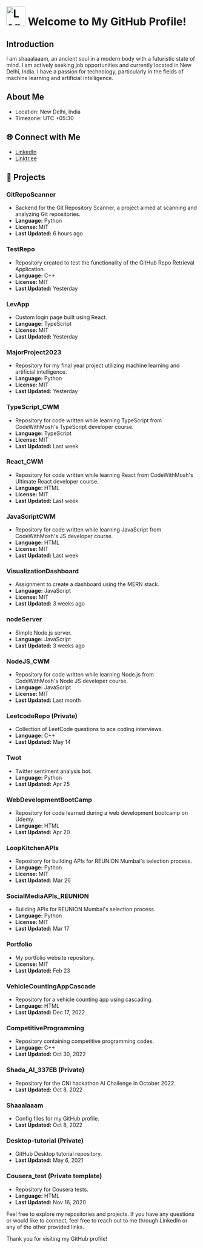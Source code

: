 # <img src="./ProfilePic.jpg" alt="Logo" width="50" height="50"> Welcome to My GitHub Profile!

## Introduction
I am shaaalaaam, an ancient soul in a modern body with a futuristic state of mind. I am actively seeking job opportunities and currently located in New Delhi, India. I have a passion for technology, particularly in the fields of machine learning and artificial intelligence.

## About Me
- Location: New Delhi, India
- Timezone: UTC +05:30

## 🌐 Connect with Me
- [LinkedIn](https://www.linkedin.com/in/sha1am)
- [Linktr.ee](https://linktr.ee/sha1am)

## 💼 Projects

### GitRepoScanner
- Backend for the Git Repository Scanner, a project aimed at scanning and analyzing Git repositories.
- **Language:** Python
- **License:** MIT
- **Last Updated:** 6 hours ago

### TestRepo
- Repository created to test the functionality of the GitHub Repo Retrieval Application.
- **Language:** C++
- **License:** MIT
- **Last Updated:** Yesterday

### LevApp
- Custom login page built using React.
- **Language:** TypeScript
- **License:** MIT
- **Last Updated:** Yesterday

### MajorProject2023
- Repository for my final year project utilizing machine learning and artificial intelligence.
- **Language:** Python
- **License:** MIT
- **Last Updated:** Yesterday

### TypeScript_CWM
- Repository for code written while learning TypeScript from CodeWithMosh's TypeScript developer course.
- **Language:** TypeScript
- **License:** MIT
- **Last Updated:** Last week

### React_CWM
- Repository for code written while learning React from CodeWithMosh's Ultimate React developer course.
- **Language:** HTML
- **License:** MIT
- **Last Updated:** Last week

### JavaScriptCWM
- Repository for code written while learning JavaScript from CodeWithMosh's JS developer course.
- **Language:** HTML
- **License:** MIT
- **Last Updated:** Last week

### VisualizationDashboard
- Assignment to create a dashboard using the MERN stack.
- **Language:** JavaScript
- **License:** MIT
- **Last Updated:** 3 weeks ago

### nodeServer
- Simple Node.js server.
- **Language:** JavaScript
- **Last Updated:** 3 weeks ago

### NodeJS_CWM
- Repository for code written while learning Node.js from CodeWithMosh's Node JS developer course.
- **Language:** JavaScript
- **License:** MIT
- **Last Updated:** Last month

### LeetcodeRepo (Private)
- Collection of LeetCode questions to ace coding interviews.
- **Language:** C++
- **Last Updated:** May 14

### Twot
- Twitter sentiment analysis bot.
- **Language:** Python
- **Last Updated:** Apr 25

### WebDevelopmentBootCamp
- Repository for code learned during a web development bootcamp on Udemy.
- **Language:** HTML
- **Last Updated:** Apr 20

### LoopKitchenAPIs
- Repository for building APIs for REUNION Mumbai's selection process.
- **Language:** Python
- **License:** MIT
- **Last Updated:** Mar 26

### SocialMediaAPIs_REUNION
- Building APIs for REUNION Mumbai's selection process.
- **Language:** Python
- **License:** MIT
- **Last Updated:** Mar 17

### Portfolio
- My portfolio website repository.
- **License:** MIT
- **Last Updated:** Feb 23

### VehicleCountingAppCascade
- Repository for a vehicle counting app using cascading.
- **Language:** HTML
- **Last Updated:** Dec 17, 2022

### CompetitiveProgramming
- Repository containing competitive programming codes.
- **Language:** C++
- **Last Updated:** Oct 30, 2022

### Shada_AI_337EB (Private)
- Repository for the CNI hackathon AI Challenge in October 2022.
- **Last Updated:** Oct 8, 2022

### Shaaalaaam
- Config files for my GitHub profile.
- **Last Updated:** Oct 8, 2022

### Desktop-tutorial (Private)
- GitHub Desktop tutorial repository.
- **Last Updated:** May 6, 2021

### Cousera_test (Private template)
- Repository for Cousera tests.
- **Language:** HTML
- **Last Updated:** Nov 16, 2020

Feel free to explore my repositories and projects. If you have any questions or would like to connect, feel free to reach out to me through LinkedIn or any of the other provided links.

Thank you for visiting my GitHub profile!
